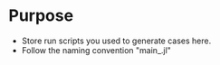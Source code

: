 # Purpose

* Store run scripts you used to generate cases here.
* Follow the naming convention "main_<job-title>.jl"
